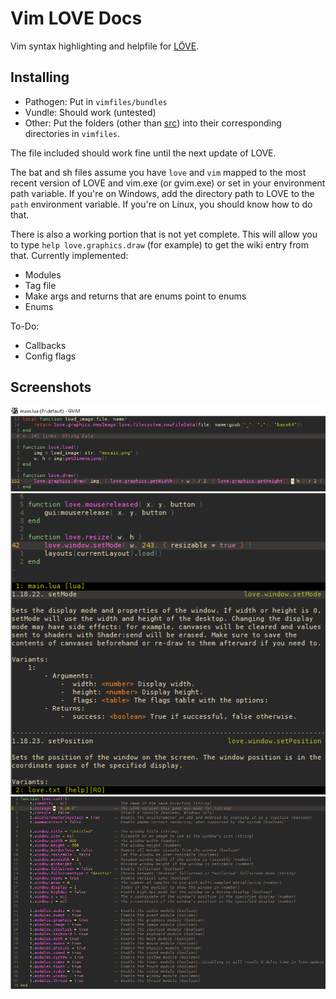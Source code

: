 Vim LOVE Docs
===

Vim syntax highlighting and helpfile for [LÖVE](http://love2d.org). 

Installing
---

- Pathogen: Put in `vimfiles/bundles`
- Vundle: Should work (untested)
- Other: Put the folders (other than [src](src)) into their corresponding directories in `vimfiles`. 


The file included should work fine until the next update of LOVE.

The bat and sh files assume you have `love` and `vim` mapped to the most recent version of LOVE and vim.exe (or gvim.exe) or set in your environment path variable. If you're on Windows, add the directory path to LOVE to the `path` environment variable. If you're on Linux, you should know how to do that.

There is also a working portion that is not yet complete. This will allow you to type `help love.graphics.draw` (for example) to get the wiki entry from that. 
Currently implemented:
- Modules
- Tag file
- Make args and returns that are enums point to enums
- Enums

To-Do:
- Callbacks
- Config flags

Screenshots
---

![](src/pics/screen1.png)
![](src/pics/screen3.png)
![](src/pics/screen2.png)
